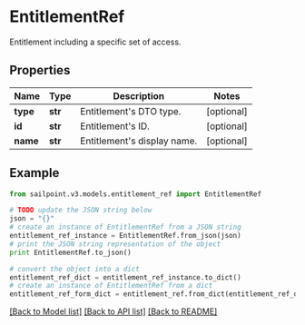 # EntitlementRef

Entitlement including a specific set of access.

## Properties
Name | Type | Description | Notes
------------ | ------------- | ------------- | -------------
**type** | **str** | Entitlement&#39;s DTO type. | [optional] 
**id** | **str** | Entitlement&#39;s ID. | [optional] 
**name** | **str** | Entitlement&#39;s display name. | [optional] 

## Example

```python
from sailpoint.v3.models.entitlement_ref import EntitlementRef

# TODO update the JSON string below
json = "{}"
# create an instance of EntitlementRef from a JSON string
entitlement_ref_instance = EntitlementRef.from_json(json)
# print the JSON string representation of the object
print EntitlementRef.to_json()

# convert the object into a dict
entitlement_ref_dict = entitlement_ref_instance.to_dict()
# create an instance of EntitlementRef from a dict
entitlement_ref_form_dict = entitlement_ref.from_dict(entitlement_ref_dict)
```
[[Back to Model list]](../README.md#documentation-for-models) [[Back to API list]](../README.md#documentation-for-api-endpoints) [[Back to README]](../README.md)



